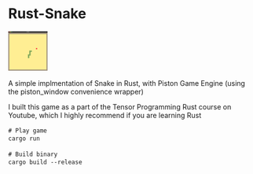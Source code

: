 # Rust-Snake

<img src="assets/images/Snake.png" alt="Logo" width="80" height="80">

A simple implmentation of Snake in Rust, with Piston Game Engine (using the piston_window convenience wrapper)

I built this game as a part of the Tensor Programming Rust course on Youtube, which I highly recommend if you are learning Rust


```
# Play game
cargo run

# Build binary
cargo build --release
```
